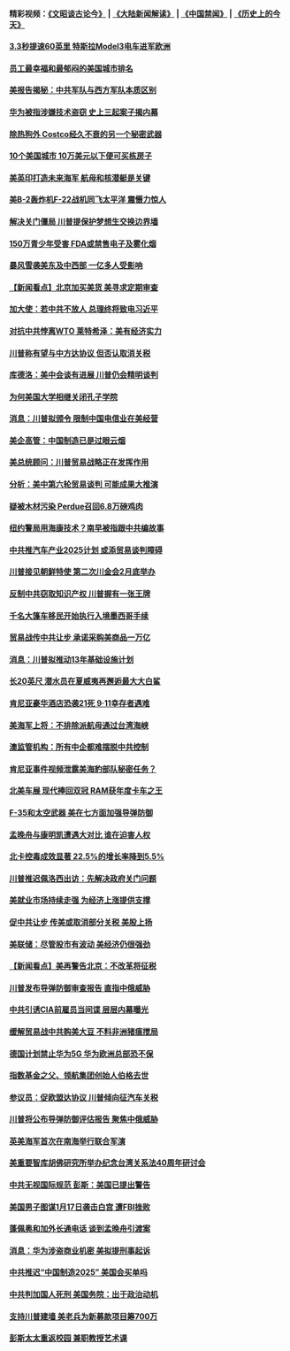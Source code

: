 #### 精彩视频：[《文昭谈古论今》](https://github.com/gfw-breaker/wenzhao/blob/master/README.md?t=01202130) | [《大陆新闻解读》](https://github.com/gfw-breaker/ntdtv-comedy/blob/master/README.md?t=01202130) | [《中国禁闻》](https://github.com/gfw-breaker/ntdtv-news/blob/master/README.md?t=01202130) | [《历史上的今天》](https://github.com/gfw-breaker/today-in-history/blob/master/README.md?t=01202130) 

#### [3.3秒提速60英里 特斯拉Model3电车进军欧洲](../pages/nsc412/n10989887.md?t=01202130) 

#### [员工最幸福和最郁闷的美国城市排名](../pages/nsc412/n10989171.md?t=01202130) 

#### [美报告揭秘：中共军队与西方军队本质区别](../pages/nsc412/n10988007.md?t=01202130) 

#### [华为被指涉嫌技术盗窃 史上三起案子揭内幕](../pages/nsc412/n10988544.md?t=01202130) 

#### [除热狗外 Costco经久不衰的另一个秘密武器](../pages/nsc412/n10987854.md?t=01202130) 

#### [10个美国城市 10万美元以下便可买栋房子](../pages/nsc412/n10987722.md?t=01202130) 

#### [美英印打造未来海军 航母和核潜艇是关键](../pages/nsc412/n10940648.md?t=01202130) 

#### [美B-2轰炸机F-22战机同飞太平洋 震慑力惊人](../pages/nsc412/n10988582.md?t=01202130) 

#### [解决关门僵局 川普提保护梦想生交换边界墙](../pages/nsc412/n10988175.md?t=01202130) 

#### [150万青少年受害 FDA或禁售电子及雾化烟](../pages/nsc412/n10988186.md?t=01202130) 

#### [暴风雪袭美东及中西部 一亿多人受影响](../pages/nsc412/n10988131.md?t=01202130) 

#### [【新闻看点】北京加买美货 美寻求定期审查](../pages/nsc412/n10987864.md?t=01202130) 

#### [加大使：若中共不放人 总理终将致电习近平](../pages/nsc412/n10988091.md?t=01202130) 

#### [对抗中共悖离WTO 莱特希泽：美有经济实力](../pages/nsc412/n10988015.md?t=01202130) 

#### [川普称有望与中方达协议 但否认取消关税](../pages/nsc412/n10987938.md?t=01202130) 

#### [库德洛：美中会谈有进展 川普仍会精明谈判](../pages/nsc412/n10987906.md?t=01202130) 

#### [为何美国大学相继关闭孔子学院](../pages/nsc412/n10987695.md?t=01202130) 

#### [消息：川普拟颁令 限制中国电信业在美经营](../pages/nsc412/n10987255.md?t=01202130) 

#### [美企高管：中国制造已是过眼云烟](../pages/nsc412/n10986529.md?t=01202130) 

#### [美总统顾问：川普贸易战略正在发挥作用](../pages/nsc412/n10986320.md?t=01202130) 

#### [分析：美中第六轮贸易谈判 可能成果大推演](../pages/nsc412/n10986382.md?t=01202130) 

#### [疑被木材污染 Perdue召回6.8万磅鸡肉](../pages/nsc412/n10986295.md?t=01202130) 

#### [纽约警局用海康技术？南早被指跟中共编故事](../pages/nsc412/n10986039.md?t=01202130) 

#### [中共推汽车产业2025计划 或添贸易谈判障碍](../pages/nsc412/n10985839.md?t=01202130) 

#### [川普接见朝鲜特使 第二次川金会2月底举办](../pages/nsc412/n10986216.md?t=01202130) 

#### [反制中共窃取知识产权 川普握有一张王牌](../pages/nsc412/n10986046.md?t=01202130) 

#### [千名大篷车移民开始执行入境墨西哥手续](../pages/nsc412/n10986204.md?t=01202130) 

#### [贸易战传中共让步 承诺采购美商品一万亿](../pages/nsc412/n10985900.md?t=01202130) 

#### [消息：川普拟推动13年基础设施计划](../pages/nsc412/n10985743.md?t=01202130) 

#### [长20英尺 潜水员在夏威夷再邂逅最大大白鲨](../pages/nsc412/n10985690.md?t=01202130) 

#### [肯尼亚豪华酒店恐袭21死 9·11幸存者遇难](../pages/nsc412/n10985445.md?t=01202130) 

#### [美海军上将：不排除派航母通过台湾海峡](../pages/nsc412/n10984943.md?t=01202130) 

#### [澳监管机构：所有中企都难摆脱中共控制](../pages/nsc412/n10983591.md?t=01202130) 

#### [肯尼亚事件视频泄露美海豹部队秘密任务？](../pages/nsc412/n10984543.md?t=01202130) 

#### [北美车展 现代捧回双冠 RAM获年度卡车之王](../pages/nsc412/n10984064.md?t=01202130) 

#### [F-35和太空武器 美在七方面加强导弹防御](../pages/nsc412/n10984126.md?t=01202130) 

#### [孟晚舟与康明凯遭遇大对比 谁在迫害人权](../pages/nsc412/n10983804.md?t=01202130) 

#### [北卡控毒成效显著 22.5%的增长率降到5.5%](../pages/nsc412/n10983187.md?t=01202130) 

#### [川普推迟佩洛西出访：先解决政府关门问题](../pages/nsc412/n10983416.md?t=01202130) 

#### [美就业市场持续走强 为经济上涨提供支撑](../pages/nsc412/n10983238.md?t=01202130) 

#### [促中共让步 传美或取消部分关税 美股上扬](../pages/nsc412/n10983410.md?t=01202130) 

#### [美联储：尽管股市有波动 美经济仍很强劲](../pages/nsc412/n10983394.md?t=01202130) 

#### [【新闻看点】美再警告北京：不改革将征税](../pages/nsc412/n10982896.md?t=01202130) 

#### [川普发布导弹防御审查报告 直指中俄威胁](../pages/nsc412/n10982865.md?t=01202130) 

#### [中共引诱CIA前雇员当间谍 层层内幕曝光](../pages/nsc412/n10983054.md?t=01202130) 

#### [缓解贸易战中共购美大豆 不料非洲猪瘟搅局](../pages/nsc412/n10983126.md?t=01202130) 

#### [德国计划禁止华为5G 华为欧洲总部恐不保](../pages/nsc412/n10982951.md?t=01202130) 

#### [指数基金之父、领航集团创始人伯格去世](../pages/nsc412/n10982830.md?t=01202130) 

#### [参议员：促欧盟达协议 川普倾向征汽车关税](../pages/nsc412/n10982456.md?t=01202130) 

#### [川普将公布导弹防御评估报告 聚焦中俄威胁](../pages/nsc412/n10982323.md?t=01202130) 

#### [英美海军首次在南海举行联合军演](../pages/nsc412/n10981956.md?t=01202130) 

#### [美重要智库胡佛研究所举办纪念台湾关系法40周年研讨会](../pages/nsc412/n10981581.md?t=01202130) 

#### [中共无视国际规范 彭斯：美国已提出警告](../pages/nsc412/n10980891.md?t=01202130) 

#### [美国男子图谋1月17日袭击白宫 遭FBI挫败](../pages/nsc412/n10981236.md?t=01202130) 

#### [蓬佩奥和加外长通电话 谈到孟晚舟引渡案](../pages/nsc412/n10980431.md?t=01202130) 

#### [消息：华为涉盗商业机密 美拟提刑事起诉](../pages/nsc412/n10980593.md?t=01202130) 

#### [中共推迟“中国制造2025” 美国会买单吗](../pages/nsc412/n10980497.md?t=01202130) 

#### [中共判加国人死刑 美国务院：出于政治动机](../pages/nsc412/n10980469.md?t=01202130) 

#### [支持川普建墙 美老兵为新募款项目筹700万](../pages/nsc412/n10980304.md?t=01202130) 

#### [彭斯太太重返校园 兼职教授艺术课](../pages/nsc412/n10980254.md?t=01202130) 

